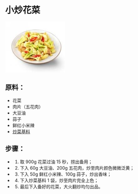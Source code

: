 # 小炒花菜

![小炒花菜](/images/小炒花菜.jpg)

## 原料：

- 花菜
- 肉片（五花肉）
- 大豆油
- 蒜子
- 鲜红小米辣
- [炒菜基料](/配料/炒菜基料.md)

## 步骤：

- 1. 取 900g 花菜过油 15 秒，捞出备用；
- 2. 下入 60g 大豆油、200g 五花肉，炒至肉片颜色微微泛黄；
- 3. 下入 50g 鲜红小米辣、100g 蒜子，炒出香味；
- 4. 下入炒菜基料 1 袋，炒至肉片完全上色；
- 5. 最后下入备好的花菜，大火翻炒均匀出品。
